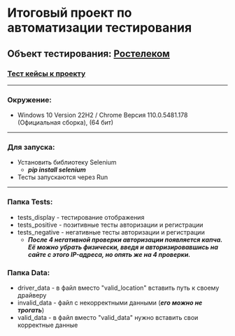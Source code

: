 # Итоговый проект по автоматизации тестирования
## Объект тестирования: [Ростелеком](https://b2c.passport.rt.ru)
### [Тест кейсы к проекту](https://docs.google.com/spreadsheets/d/1AkrfMphA0BTIopciPn-KcnqGB20yEOXmv2VA0wWp5QU/edit?usp=sharing)
___
### Окружение:
+ Windows 10 Version 22H2 / Chrome Версия 110.0.5481.178 (Официальная сборка), (64 бит)
___
### Для запуска:
+ Установить библиотеку Selenium
  + ***pip install selenium***
+ Тесты запускаются через Run
___
### Папка Tests:
+ tests_display - тестирование отображения
+ tests_positive - позитивные тесты авторизации и регистрации
+ tests_negative - негативные тесты авторизации и регистрации
  + ***После 4 негативной проверки авторизации появляется капча. Её можно убрать физически, введя и авторизировавшись на сайте с этого IP-адреса, но опять же на 4 проверки.***
### Папка Data:
+ driver_data - в файл вместо "valid_location" вставить путь к своему драйверу
+ invalid_data - файл с некорректными данными (***его можно не трогать***)
+ valid_data - в файл вместо "valid_data" нужно вставить свои корректные данные




